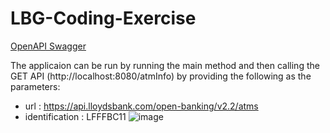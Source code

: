 # LBG-Coding-Exercise

[OpenAPI Swagger](https://app.swaggerhub.com/apis/sheetalPaul/LBG-atmInfo/0.1)

The applicaion can be run by running the main method and then calling the GET API (http://localhost:8080/atmInfo) by providing the following as the parameters:
- url : https://api.lloydsbank.com/open-banking/v2.2/atms
- identification : LFFFBC11
![image](https://user-images.githubusercontent.com/17286683/161658581-d97e30ff-1bb7-46e6-b2e1-f16b771758b5.png)
